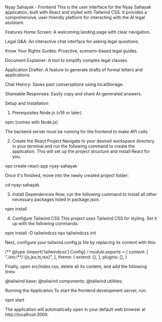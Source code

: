 Nyay Sahayak - Frontend
This is the user interface for the Nyay Sahayak application, built with React and styled with Tailwind CSS. It provides a comprehensive, user-friendly platform for interacting with the AI legal assistant.

Features
Home Screen: A welcoming landing page with clear navigation.

Legal Q&A: An interactive chat interface for asking legal questions.

Know Your Rights Guides: Proactive, scenario-based legal guides.

Document Explainer: A tool to simplify complex legal clauses.

Application Drafter: A feature to generate drafts of formal letters and applications.

Chat History: Saves past conversations using localStorage.

Shareable Responses: Easily copy and share AI-generated answers.

Setup and Installation
1. Prerequisites
Node.js (v16 or later)

npm (comes with Node.js)

The backend server must be running for the frontend to make API calls.

2. Create the React Project
Navigate to your desired workspace directory in your terminal and run the following command to create the application. This will set up the project structure and install React for you.

npx create-react-app nyay-sahayak

Once it's finished, move into the newly created project folder:

cd nyay-sahayak

3. Install Dependencies
Now, run the following command to install all other necessary packages listed in package.json.

npm install

4. Configure Tailwind CSS
This project uses Tailwind CSS for styling. Set it up with the following commands:

npm install -D tailwindcss
npx tailwindcss init

Next, configure your tailwind.config.js file by replacing its content with this:

/** @type {import('tailwindcss').Config} */
module.exports = {
  content: [
    "./src/**/*.{js,jsx,ts,tsx}",
  ],
  theme: {
    extend: {},
  },
  plugins: [],
}

Finally, open src/index.css, delete all its content, and add the following lines:

@tailwind base;
@tailwind components;
@tailwind utilities;

Running the Application
To start the frontend development server, run:

npm start

The application will automatically open in your default web browser at http://localhost:3000.